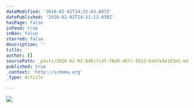 ```yaml
---
dateModified: '2016-02-02T14:31:03.897Z'
datePublished: '2016-02-02T14:31:23.038Z'
hasPage: false
inFeed: true
inNav: false
starred: false
description: ''
title: ''
author: []
sourcePath: _posts/2016-02-02-846c7cdf-70d0-4b7c-9533-6a67e84163e5.md
published: true
_context: 'http://schema.org'
_type: Article

---
```

![](https://the-grid-user-content.s3-us-west-2.amazonaws.com/5f9e8c79-7ad2-4bfd-8921-f6ac56c08588.jpg)